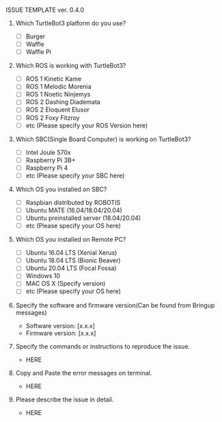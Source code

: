 ISSUE TEMPLATE ver. 0.4.0

1. Which TurtleBot3 platform do you use?

    - [ ] Burger
    - [ ] Waffle
    - [ ] Waffle Pi

2. Which ROS is working with TurtleBot3?

    - [ ] ROS 1 Kinetic Kame
    - [ ] ROS 1 Melodic Morenia
    - [ ] ROS 1 Noetic Ninjemys
    - [ ] ROS 2 Dashing Diademata
    - [ ] ROS 2 Eloquent Elusor
    - [ ] ROS 2 Foxy Fitzroy
    - [ ] etc (Please specify your ROS Version here)

3. Which SBC(Single Board Computer) is working on TurtleBot3?

    - [ ] Intel Joule 570x
    - [ ] Raspberry Pi 3B+
    - [ ] Raspberry Pi 4
    - [ ] etc (Please specify your SBC here)

4. Which OS you installed on SBC?

    - [ ] Raspbian distributed by ROBOTIS
    - [ ] Ubuntu MATE (16.04/18.04/20.04)
    - [ ] Ubuntu preinstalled server (18.04/20.04)
    - [ ] etc (Please specify your OS here)

5. Which OS you installed on Remote PC?

    - [ ] Ubuntu 16.04 LTS (Xenial Xerus)
    - [ ] Ubuntu 18.04 LTS (Bionic Beaver)
    - [ ] Ubuntu 20.04 LTS (Focal Fossa)
    - [ ] Windows 10
    - [ ] MAC OS X (Specify version)
    - [ ] etc (Please specify your OS here)

6. Specify the software and firmware version(Can be found from Bringup messages)

    - Software version: [x.x.x]
    - Firmware version: [x.x.x]

7. Specify the commands or instructions to reproduce the issue.

    - HERE

8. Copy and Paste the error messages on terminal.

    - HERE

9. Please describe the issue in detail.

    - HERE
